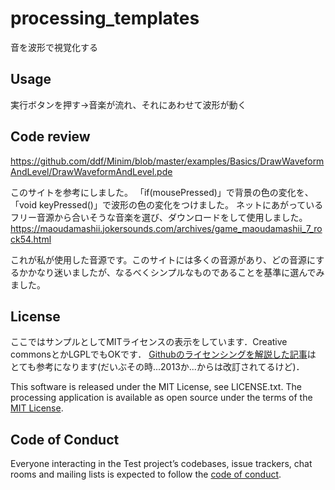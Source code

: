 # processing_templates

音を波形で視覚化する

## Usage

実行ボタンを押す→音楽が流れ、それにあわせて波形が動く
## Code review

https://github.com/ddf/Minim/blob/master/examples/Basics/DrawWaveformAndLevel/DrawWaveformAndLevel.pde

このサイトを参考にしました。
「if(mousePressed)」で背景の色の変化を、「void keyPressed()」で波形の色の変化をつけました。
ネットにあがっているフリー音源から合いそうな音楽を選び、ダウンロードをして使用しました。
https://maoudamashii.jokersounds.com/archives/game_maoudamashii_7_rock54.html

これが私が使用した音源です。このサイトには多くの音源があり、どの音源にするかかなり迷いましたが、なるべくシンプルなものであることを基準に選んでみました。


## License

ここではサンプルとしてMITライセンスの表示をしています．Creative commonsとかLGPLでもOKです．
[Githubのライセンシングを解説した記事](https://www.catch.jp/oss-license/2013/09/10/github/)は
とても参考になります(だいぶその時...2013か...からは改訂されてるけど)．

This software is released under the MIT License, see LICENSE.txt.
The processing application is available as open source under the terms of the [MIT License](https://opensource.org/licenses/MIT).

## Code of Conduct

Everyone interacting in the Test project’s codebases, issue trackers, chat rooms and mailing lists is expected to follow the [code of conduct](https://github.com/[USERNAME]/processing_templates/blob/master/CODE_OF_CONDUCT.md).
